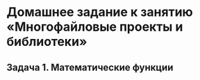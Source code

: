 # Домашнее задание к занятию «Многофайловые проекты и библиотеки»
## Задача 1. Математические функции